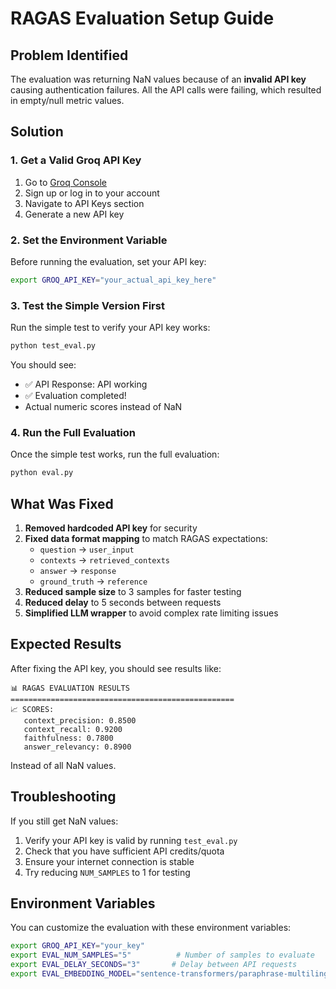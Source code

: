 # RAGAS Evaluation Setup Guide

## Problem Identified
The evaluation was returning NaN values because of an **invalid API key** causing authentication failures. All the API calls were failing, which resulted in empty/null metric values.

## Solution

### 1. Get a Valid Groq API Key
1. Go to [Groq Console](https://console.groq.com/)
2. Sign up or log in to your account
3. Navigate to API Keys section
4. Generate a new API key

### 2. Set the Environment Variable
Before running the evaluation, set your API key:

```bash
export GROQ_API_KEY="your_actual_api_key_here"
```

### 3. Test the Simple Version First
Run the simple test to verify your API key works:

```bash
python test_eval.py
```

You should see:
- ✅ API Response: API working
- ✅ Evaluation completed!
- Actual numeric scores instead of NaN

### 4. Run the Full Evaluation
Once the simple test works, run the full evaluation:

```bash
python eval.py
```

## What Was Fixed

1. **Removed hardcoded API key** for security
2. **Fixed data format mapping** to match RAGAS expectations:
   - `question` → `user_input`
   - `contexts` → `retrieved_contexts`  
   - `answer` → `response`
   - `ground_truth` → `reference`
3. **Reduced sample size** to 3 samples for faster testing
4. **Reduced delay** to 5 seconds between requests
5. **Simplified LLM wrapper** to avoid complex rate limiting issues

## Expected Results
After fixing the API key, you should see results like:

```
📊 RAGAS EVALUATION RESULTS
==================================================
📈 SCORES:
   context_precision: 0.8500
   context_recall: 0.9200
   faithfulness: 0.7800
   answer_relevancy: 0.8900
```

Instead of all NaN values.

## Troubleshooting

If you still get NaN values:
1. Verify your API key is valid by running `test_eval.py`
2. Check that you have sufficient API credits/quota
3. Ensure your internet connection is stable
4. Try reducing `NUM_SAMPLES` to 1 for testing

## Environment Variables
You can customize the evaluation with these environment variables:

```bash
export GROQ_API_KEY="your_key"
export EVAL_NUM_SAMPLES="5"          # Number of samples to evaluate
export EVAL_DELAY_SECONDS="3"       # Delay between API requests
export EVAL_EMBEDDING_MODEL="sentence-transformers/paraphrase-multilingual-mpnet-base-v2"
```
